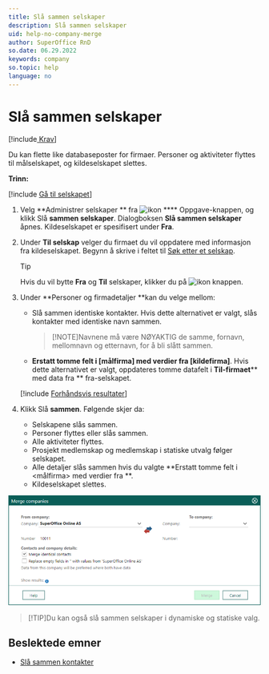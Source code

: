 ```yaml
---
title: Slå sammen selskaper
description: Slå sammen selskaper
uid: help-no-company-merge
author: SuperOffice RnD
so.date: 06.29.2022
keywords: company
so.topic: help
language: no
---
```


# Slå sammen selskaper

[!include[ Krav](../../learn/includes/note-req-manage-entities.md)]

Du kan flette like databaseposter for firmaer. Personer og aktiviteter flyttes til målselskapet, og kildeselskapet slettes.

**Trinn:**

[!include [Gå til selskapet](../../learn/includes/goto-company.md)]

1. Velg **Administrer selskaper ** fra ![ikon][img3] **** Oppgave-knappen, og klikk Slå **sammen selskaper**.
    Dialogboksen **Slå sammen selskaper** åpnes. Kildeselskapet er spesifisert under **Fra**.

1. Under **Til selskap** velger du firmaet du vil oppdatere med informasjon fra kildeselskapet. Begynn å skrive i feltet til [Søk etter et selskap][1].

    > [!TIP]
    > Hvis du vil bytte **Fra** og **Til** selskaper, klikker du på ![ikon][img1] knappen.

1. Under **Personer og firmadetaljer **kan du velge mellom:

    * Slå sammen identiske kontakter. Hvis dette alternativet er valgt, slås kontakter med identiske navn sammen.

        > [!NOTE]Navnene må være NØYAKTIG de samme, fornavn, mellomnavn og etternavn, for å bli slått sammen.
        > 
    * **Erstatt tomme felt i \[målfirma\] med verdier fra \[kildefirma\]**. Hvis dette alternativet er valgt, oppdateres tomme datafelt i **Til-firmaet**** med data  fra ** fra-selskapet.

    [!include [Forhåndsvis resultater](../../learn/includes/note-preview-results.md)]

1. Klikk Slå **sammen**. Følgende skjer da:

    * Selskapene slås sammen.
    * Personer flyttes eller slås sammen.
    * Alle aktiviteter flyttes.
    * Prosjekt medlemskap og medlemskap i statiske utvalg følger selskapet.
    * Alle detaljer slås sammen hvis du valgte **Erstatt tomme felt i <målfirma> med verdier fra <kildefirma> **.
    * Kildeselskapet slettes.

![Slå sammen selskaper dialog -skjermbilde][img4]

> [!TIP]Du kan også slå sammen selskaper i dynamiske og statiske valg.
> 
## Beslektede emner

* [Slå sammen kontakter][2]

<!-- Referenced links -->
[1]: ../../search-options/learn/using-fastsearcher.md
[2]: ../../contact/learn/merge-contacts.md

<!-- Referenced images -->
[img1]: ../../../../common/icons/info-ball.png
[img3]: ../../../media/icons/btn-menu.png
[img4]: media/merge-companies.bmp
